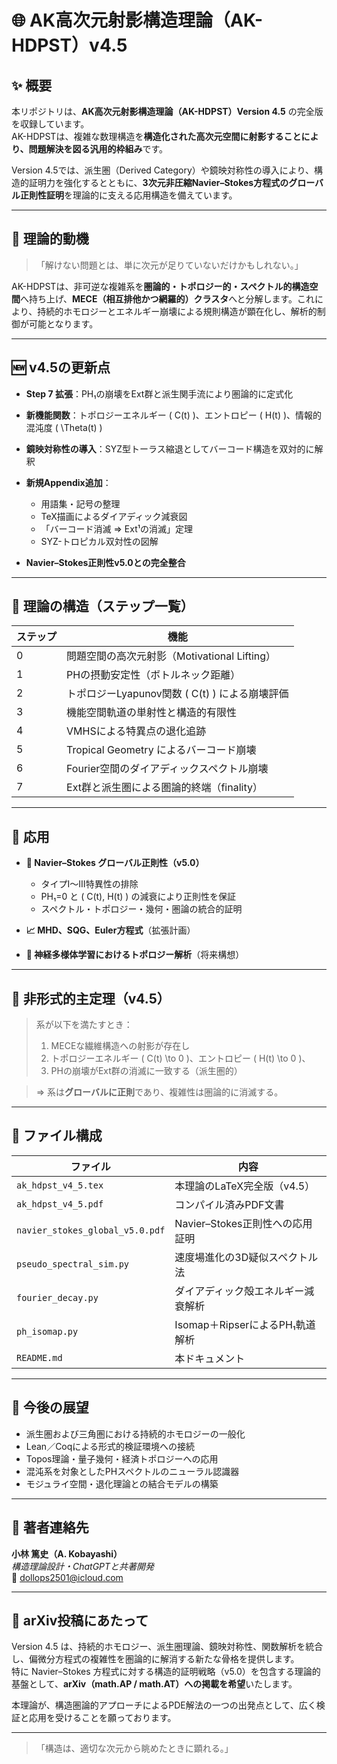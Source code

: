 # 🌐 AK高次元射影構造理論（AK-HDPST）v4.5

## ✨ 概要
本リポジトリは、**AK高次元射影構造理論（AK-HDPST）Version 4.5** の完全版を収録しています。  
AK-HDPSTは、複雑な数理構造を**構造化された高次元空間に射影することにより、問題解決を図る汎用的枠組み**です。

Version 4.5では、派生圏（Derived Category）や鏡映対称性の導入により、構造的証明力を強化するとともに、**3次元非圧縮Navier–Stokes方程式のグローバル正則性証明**を理論的に支える応用構造を備えています。

---

## 🧭 理論的動機
> 「解けない問題とは、単に次元が足りていないだけかもしれない。」

AK-HDPSTは、非可逆な複雑系を**圏論的・トポロジー的・スペクトル的構造空間**へ持ち上げ、**MECE（相互排他かつ網羅的）クラスタ**へと分解します。これにより、持続的ホモロジーとエネルギー崩壊による規則構造が顕在化し、解析的制御が可能となります。

---

## 🆕 v4.5の更新点

- **Step 7 拡張**：PH₁の崩壊をExt群と派生関手流により圏論的に定式化
- **新機能関数**：トポロジーエネルギー \( C(t) \)、エントロピー \( H(t) \)、情報的混沌度 \( \Theta(t) \)
- **鏡映対称性の導入**：SYZ型トーラス縮退としてバーコード構造を双対的に解釈
- **新規Appendix追加**：
  - 用語集・記号の整理
  - TeX描画によるダイアディック減衰図
  - 「バーコード消滅 ⇒ Ext¹の消滅」定理
  - SYZ-トロピカル双対性の図解

- **Navier–Stokes正則性v5.0との完全整合**

---

## 🧠 理論の構造（ステップ一覧）

| ステップ | 機能 |
|----------|------|
| 0 | 問題空間の高次元射影（Motivational Lifting） |
| 1 | PHの摂動安定性（ボトルネック距離） |
| 2 | トポロジーLyapunov関数 \( C(t) \) による崩壊評価 |
| 3 | 機能空間軌道の単射性と構造的有限性 |
| 4 | VMHSによる特異点の退化追跡 |
| 5 | Tropical Geometry によるバーコード崩壊 |
| 6 | Fourier空間のダイアディックスペクトル崩壊 |
| 7 | Ext群と派生圏による圏論的終端（finality） |

---

## 🧪 応用

- **🌊 Navier–Stokes グローバル正則性（v5.0）**  
  - タイプI～III特異性の排除  
  - PH₁=0 と \( C(t), H(t) \) の減衰により正則性を保証  
  - スペクトル・トポロジー・幾何・圏論の統合的証明

- **📈 MHD、SQG、Euler方程式**（拡張計画）  
- **🧬 神経多様体学習におけるトポロジー解析**（将来構想）

---

## 🧾 非形式的主定理（v4.5）

> 系が以下を満たすとき：
> 1. MECEな繊維構造への射影が存在し  
> 2. トポロジーエネルギー \( C(t) \to 0 \)、エントロピー \( H(t) \to 0 \)、  
> 3. PHの崩壊がExt群の消滅に一致する（派生圏的）  

> ⇒ 系は**グローバルに正則**であり、複雑性は圏論的に消滅する。

---

## 📁 ファイル構成

| ファイル | 内容 |
|----------|------|
| `ak_hdpst_v4_5.tex` | 本理論のLaTeX完全版（v4.5） |
| `ak_hdpst_v4_5.pdf` | コンパイル済みPDF文書 |
| `navier_stokes_global_v5.0.pdf` | Navier–Stokes正則性への応用証明 |
| `pseudo_spectral_sim.py` | 速度場進化の3D疑似スペクトル法 |
| `fourier_decay.py` | ダイアディック殻エネルギー減衰解析 |
| `ph_isomap.py` | Isomap＋RipserによるPH₁軌道解析 |
| `README.md` | 本ドキュメント |

---

## 🔭 今後の展望

- 派生圏および三角圏における持続的ホモロジーの一般化
- Lean／Coqによる形式的検証環境への接続
- Topos理論・量子幾何・経済トポロジーへの応用
- 混沌系を対象としたPHスペクトルのニューラル認識器
- モジュライ空間・退化理論との結合モデルの構築

---

## 📨 著者連絡先

**小林 篤史（A. Kobayashi）**  
_構造理論設計・ChatGPTと共著開発_  
📧 dollops2501@icloud.com

---

## 📝 arXiv投稿にあたって

Version 4.5 は、持続的ホモロジー、派生圏理論、鏡映対称性、関数解析を統合し、偏微分方程式の複雑性を圏論的に解消する新たな骨格を提供します。  
特に Navier–Stokes 方程式に対する構造的証明戦略（v5.0）を包含する理論的基盤として、**arXiv（math.AP / math.AT）への掲載を希望**いたします。

本理論が、構造圏論的アプローチによるPDE解法の一つの出発点として、広く検証と応用を受けることを願っております。

---

> 「構造は、適切な次元から眺めたときに顕れる。」
